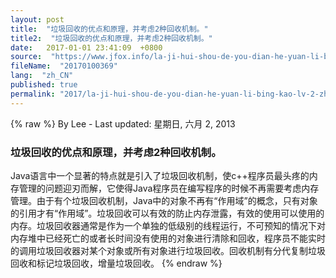 ```yaml
---
layout: post
title:  "垃圾回收的优点和原理，并考虑2种回收机制。"
title2:  "垃圾回收的优点和原理，并考虑2种回收机制。"
date:   2017-01-01 23:41:09  +0800
source:  "https://www.jfox.info/la-ji-hui-shou-de-you-dian-he-yuan-li-bing-kao-lv-2-zhong-hui-shou-ji-zhi.html"
fileName:  "20170100369"
lang:  "zh_CN"
published: true
permalink: "2017/la-ji-hui-shou-de-you-dian-he-yuan-li-bing-kao-lv-2-zhong-hui-shou-ji-zhi.html"
---
```

{% raw %}
By Lee - Last updated: 星期日, 六月 2, 2013

### 垃圾回收的优点和原理，并考虑2种回收机制。

Java语言中一个显著的特点就是引入了垃圾回收机制，使c++程序员最头疼的内存管理的问题迎刃而解，它使得Java程序员在编写程序的时候不再需要考虑内存管理。由于有个垃圾回收机制，Java中的对象不再有“作用域”的概念，只有对象的引用才有“作用域”。垃圾回收可以有效的防止内存泄露，有效的使用可以使用的内存。垃圾回收器通常是作为一个单独的低级别的线程运行，不可预知的情况下对内存堆中已经死亡的或者长时间没有使用的对象进行清除和回收，程序员不能实时的调用垃圾回收器对某个对象或所有对象进行垃圾回收。回收机制有分代复制垃圾回收和标记垃圾回收，增量垃圾回收。
{% endraw %}